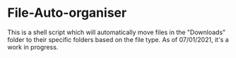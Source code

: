 # File-Auto-organiser
This is a shell script which will automatically move files in the "Downloads" folder to their specific folders based on the file type.
As of 07/01/2021, it's a work in progress.
